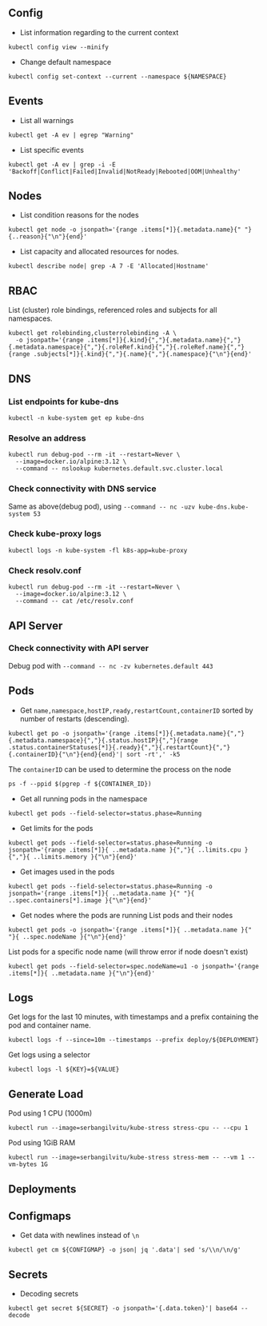 ## Config
* List information regarding to the current context
```
kubectl config view --minify
```

* Change default namespace
```
kubectl config set-context --current --namespace ${NAMESPACE}
```

## Events
* List all warnings
```
kubectl get -A ev | egrep "Warning"
```

* List specific events
```
kubectl get -A ev | grep -i -E 'Backoff|Conflict|Failed|Invalid|NotReady|Rebooted|OOM|Unhealthy'
```

## Nodes
* List condition reasons for the nodes
```
kubectl get node -o jsonpath='{range .items[*]}{.metadata.name}{" "}{..reason}{"\n"}{end}'
```

* List capacity and allocated resources for nodes.
```
kubectl describe node| grep -A 7 -E 'Allocated|Hostname'
```

## RBAC
List (cluster) role bindings, referenced roles and subjects for all namespaces.
```
kubectl get rolebinding,clusterrolebinding -A \
  -o jsonpath='{range .items[*]}{.kind}{","}{.metadata.name}{","}{.metadata.namespace}{","}{.roleRef.kind}{","}{.roleRef.name}{","}{range .subjects[*]}{.kind}{","}{.name}{","}{.namespace}{"\n"}{end}'
```

## DNS
### List endpoints for kube-dns
```
kubectl -n kube-system get ep kube-dns
```
### Resolve an address
```
kubectl run debug-pod --rm -it --restart=Never \
  --image=docker.io/alpine:3.12 \
  --command -- nslookup kubernetes.default.svc.cluster.local
```
### Check connectivity with DNS service
Same as above(debug pod), using `--command -- nc -uzv kube-dns.kube-system 53`

### Check kube-proxy logs
```
kubectl logs -n kube-system -fl k8s-app=kube-proxy
```

### Check resolv.conf
```
kubectl run debug-pod --rm -it --restart=Never \
  --image=docker.io/alpine:3.12 \
  --command -- cat /etc/resolv.conf
```

## API Server
### Check connectivity with API server
Debug pod with `--command -- nc -zv kubernetes.default 443`

## Pods

* Get `name,namespace,hostIP,ready,restartCount,containerID` sorted by number of restarts (descending).
```
kubectl get po -o jsonpath='{range .items[*]}{.metadata.name}{","}{.metadata.namespace}{","}{.status.hostIP}{","}{range .status.containerStatuses[*]}{.ready}{","}{.restartCount}{","}{.containerID}{"\n"}{end}{end}'| sort -rt',' -k5
```
The `containerID` can be used to determine the process on the node
```
ps -f --ppid $(pgrep -f ${CONTAINER_ID})
```

* Get all running pods in the namespace
```
kubectl get pods --field-selector=status.phase=Running
```

* Get limits for the pods
```
kubectl get pods --field-selector=status.phase=Running -o jsonpath='{range .items[*]}{ ..metadata.name }{","}{ ..limits.cpu }{","}{ ..limits.memory }{"\n"}{end}'
```

* Get images used in the pods
```
kubectl get pods --field-selector=status.phase=Running -o jsonpath='{range .items[*]}{ ..metadata.name }{" "}{ ..spec.containers[*].image }{"\n"}{end}'
```
* Get nodes where the pods are running
List pods and their nodes
```
kubectl get pods -o jsonpath='{range .items[*]}{ ..metadata.name }{" "}{ ..spec.nodeName }{"\n"}{end}'
```
List pods for a specific node name (will throw error if node doesn't exist)
```
kubectl get pods --field-selector=spec.nodeName=u1 -o jsonpath='{range .items[*]}{ ..metadata.name }{"\n"}{end}'
```

## Logs
Get logs for the last 10 minutes, with timestamps and a prefix containing the pod and container name.
```
kubectl logs -f --since=10m --timestamps --prefix deploy/${DEPLOYMENT}
```

Get logs using a selector
```
kubectl logs -l ${KEY}=${VALUE}
```

## Generate Load
Pod using 1 CPU (1000m)
```
kubectl run --image=serbangilvitu/kube-stress stress-cpu -- --cpu 1
```

Pod using 1GiB RAM
```
kubectl run --image=serbangilvitu/kube-stress stress-mem -- --vm 1 --vm-bytes 1G
```

## Deployments
### 

## Configmaps
* Get data with newlines instead of `\n`
```
kubectl get cm ${CONFIGMAP} -o json| jq '.data'| sed 's/\\n/\n/g'
```

## Secrets
* Decoding secrets
```
kubectl get secret ${SECRET} -o jsonpath='{.data.token}'| base64 --decode
```